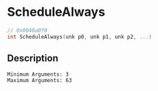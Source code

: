 # ScheduleAlways
```c
// 0x0048a0f0
int ScheduleAlways(unk p0, unk p1, unk p2, ...)
```
## Description
```
Minimum Arguments: 3
Maximum Arguments: 63
```
